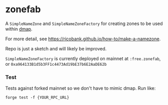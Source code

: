 # zonefab
A `SimpleNameZone` and `SimpleNameZoneFactory` for creating zones to be used within [dmap](https://github.com/dapphub/dmap).

For more detail, see https://ricobank.github.io/how-to/make-a-namezone.

Repo is just a sketch and will likely be improved.

`SimpleNameZoneFactory` is currently deployed on mainnet at `:free.zonefab`, or `0xa964133B1d5b3FF1c4473Ad19bE37b6E2AaDE62b`


### Test
Tests against forked mainnet so we don't have to mimic dmap. Run like:

`forge test -f {YOUR_RPC_URL}`
